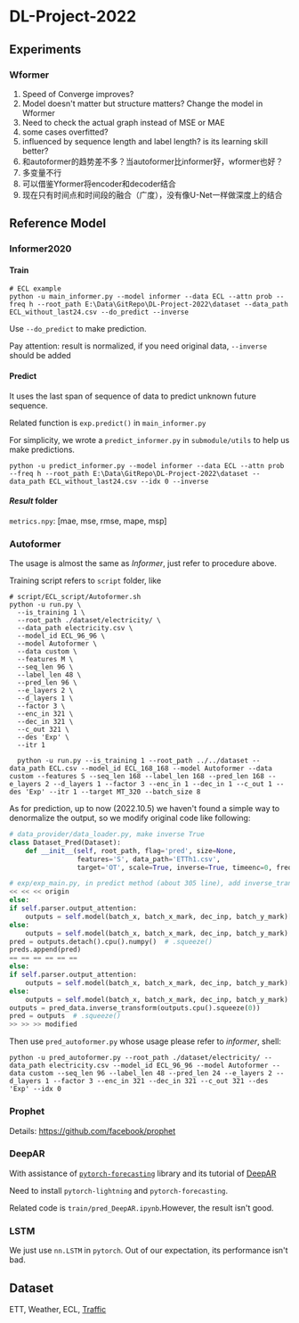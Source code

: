 # DL-Project-2022

## Experiments
### Wformer
1. Speed of Converge improves?
2. Model doesn't matter but structure matters? Change the model in Wformer
3. Need to check the actual graph instead of MSE or MAE
4. some cases overfitted?
5. influenced by sequence length and label length? is its learning skill better?
6. 和autoformer的趋势差不多？当autoformer比informer好，wformer也好？
7. 多变量不行
8. 可以借鉴Yformer将encoder和decoder结合
9. 现在只有时间点和时间段的融合（广度），没有像U-Net一样做深度上的结合

## Reference Model
### Informer2020
#### Train
```shell
# ECL example
python -u main_informer.py --model informer --data ECL --attn prob --freq h --root_path E:\Data\GitRepo\DL-Project-2022\dataset --data_path ECL_without_last24.csv --do_predict --inverse
```
Use `--do_predict` to make prediction.

Pay attention: result is normalized, if you need original data, `--inverse` should be added
#### Predict
It uses the last span of sequence of data to predict unknown future sequence.

Related function is `exp.predict()` in `main_informer.py`

For simplicity, we wrote a `predict_informer.py` in `submodule/utils` to help us make predictions.
```shell
python -u predict_informer.py --model informer --data ECL --attn prob --freq h --root_path E:\Data\GitRepo\DL-Project-2022\dataset --data_path ECL_without_last24.csv --idx 0 --inverse
```
#### *Result* folder
`metrics.npy`: [mae, mse, rmse, mape, msp]

### Autoformer
The usage is almost the same as *Informer*, just refer to procedure above.

Training script refers to `script` folder, like
```shell
# script/ECL_script/Autoformer.sh
python -u run.py \
  --is_training 1 \
  --root_path ./dataset/electricity/ \
  --data_path electricity.csv \
  --model_id ECL_96_96 \
  --model Autoformer \
  --data custom \
  --features M \
  --seq_len 96 \
  --label_len 48 \
  --pred_len 96 \
  --e_layers 2 \
  --d_layers 1 \
  --factor 3 \
  --enc_in 321 \
  --dec_in 321 \
  --c_out 321 \
  --des 'Exp' \
  --itr 1
  
  python -u run.py --is_training 1 --root_path ../../dataset --data_path ECL.csv --model_id ECL_168_168 --model Autoformer --data custom --features S --seq_len 168 --label_len 168 --pred_len 168 --e_layers 2 --d_layers 1 --factor 3 --enc_in 1 --dec_in 1 --c_out 1 --des 'Exp' --itr 1 --target MT_320 --batch_size 8

```

As for prediction, up to now (2022.10.5) we haven't found a simple way to denormalize 
the output, so we modify original code like following:

```python
# data_provider/data_loader.py, make inverse True
class Dataset_Pred(Dataset):
    def __init__(self, root_path, flag='pred', size=None,
                 features='S', data_path='ETTh1.csv',
                 target='OT', scale=True, inverse=True, timeenc=0, freq='15min', cols=None):

# exp/exp_main.py, in predict method (about 305 line), add inverse_transform method
<< << << origin
else:
if self.parser.output_attention:
    outputs = self.model(batch_x, batch_x_mark, dec_inp, batch_y_mark)[0]
else:
    outputs = self.model(batch_x, batch_x_mark, dec_inp, batch_y_mark)
pred = outputs.detach().cpu().numpy()  # .squeeze()
preds.append(pred)
== == == == == ==
else:
if self.parser.output_attention:
    outputs = self.model(batch_x, batch_x_mark, dec_inp, batch_y_mark)[0]
else:
    outputs = self.model(batch_x, batch_x_mark, dec_inp, batch_y_mark)
outputs = pred_data.inverse_transform(outputs.cpu().squeeze(0))
pred = outputs  # .squeeze()
>> >> >> modified
```
Then use `pred_autoformer.py` whose usage please refer to *informer*, shell:
```shell
python -u pred_autoformer.py --root_path ./dataset/electricity/ --data_path electricity.csv --model_id ECL_96_96 --model Autoformer --data custom --seq_len 96 --label_len 48 --pred_len 24 --e_layers 2 --d_layers 1 --factor 3 --enc_in 321 --dec_in 321 --c_out 321 --des 'Exp' --idx 0
```

### Prophet
Details: https://github.com/facebook/prophet

### DeepAR
With assistance of [`pytorch-forecasting`](https://github.com/jdb78/pytorch-forecasting) library and 
its tutorial of [DeepAR](https://pytorch-forecasting.readthedocs.io/en/latest/tutorials/deepar.html)

Need to install `pytorch-lightning` and `pytorch-forecasting`.

Related code is `train/pred_DeepAR.ipynb`.However, the result isn't good.

### LSTM
We just use `nn.LSTM` in `pytorch`. Out of our expectation, its performance isn't bad.
## Dataset
ETT, Weather, ECL,  [Traffic](https://archive.ics.uci.edu/ml/datasets/PEMS-SF)